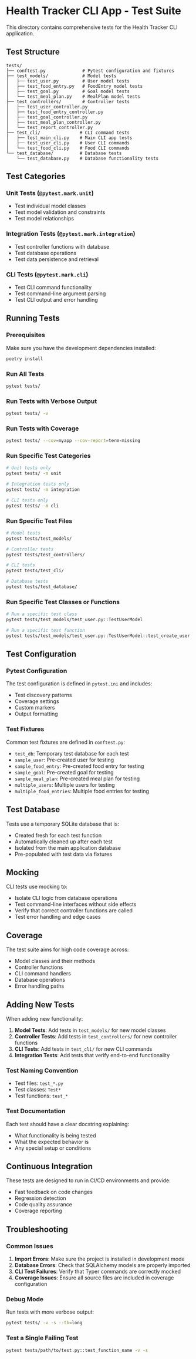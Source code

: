 # Health Tracker CLI App - Test Suite

This directory contains comprehensive tests for the Health Tracker CLI application.

## Test Structure

```
tests/
├── conftest.py              # Pytest configuration and fixtures
├── test_models/             # Model tests
│   ├── test_user.py         # User model tests
│   ├── test_food_entry.py   # FoodEntry model tests
│   ├── test_goal.py         # Goal model tests
│   └── test_meal_plan.py    # MealPlan model tests
├── test_controllers/        # Controller tests
│   ├── test_user_controller.py
│   ├── test_food_entry_controller.py
│   ├── test_goal_controller.py
│   ├── test_meal_plan_controller.py
│   └── test_report_controller.py
├── test_cli/               # CLI command tests
│   ├── test_main_cli.py    # Main CLI app tests
│   ├── test_user_cli.py    # User CLI commands
│   └── test_food_cli.py    # Food CLI commands
└── test_database/          # Database tests
    └── test_database.py    # Database functionality tests
```

## Test Categories

### Unit Tests (`@pytest.mark.unit`)
- Test individual model classes
- Test model validation and constraints
- Test model relationships

### Integration Tests (`@pytest.mark.integration`)
- Test controller functions with database
- Test database operations
- Test data persistence and retrieval

### CLI Tests (`@pytest.mark.cli`)
- Test CLI command functionality
- Test command-line argument parsing
- Test CLI output and error handling

## Running Tests

### Prerequisites
Make sure you have the development dependencies installed:
```bash
poetry install
```

### Run All Tests
```bash
pytest tests/
```

### Run Tests with Verbose Output
```bash
pytest tests/ -v
```

### Run Tests with Coverage
```bash
pytest tests/ --cov=myapp --cov-report=term-missing
```

### Run Specific Test Categories
```bash
# Unit tests only
pytest tests/ -m unit

# Integration tests only
pytest tests/ -m integration

# CLI tests only
pytest tests/ -m cli
```

### Run Specific Test Files
```bash
# Model tests
pytest tests/test_models/

# Controller tests
pytest tests/test_controllers/

# CLI tests
pytest tests/test_cli/

# Database tests
pytest tests/test_database/
```

### Run Specific Test Classes or Functions
```bash
# Run a specific test class
pytest tests/test_models/test_user.py::TestUserModel

# Run a specific test function
pytest tests/test_models/test_user.py::TestUserModel::test_create_user
```

## Test Configuration

### Pytest Configuration
The test configuration is defined in `pytest.ini` and includes:
- Test discovery patterns
- Coverage settings
- Custom markers
- Output formatting

### Test Fixtures
Common test fixtures are defined in `conftest.py`:
- `test_db`: Temporary test database for each test
- `sample_user`: Pre-created user for testing
- `sample_food_entry`: Pre-created food entry for testing
- `sample_goal`: Pre-created goal for testing
- `sample_meal_plan`: Pre-created meal plan for testing
- `multiple_users`: Multiple users for testing
- `multiple_food_entries`: Multiple food entries for testing

## Test Database

Tests use a temporary SQLite database that is:
- Created fresh for each test function
- Automatically cleaned up after each test
- Isolated from the main application database
- Pre-populated with test data via fixtures

## Mocking

CLI tests use mocking to:
- Isolate CLI logic from database operations
- Test command-line interfaces without side effects
- Verify that correct controller functions are called
- Test error handling and edge cases

## Coverage

The test suite aims for high code coverage across:
- Model classes and their methods
- Controller functions
- CLI command handlers
- Database operations
- Error handling paths

## Adding New Tests

When adding new functionality:

1. **Model Tests**: Add tests in `test_models/` for new model classes
2. **Controller Tests**: Add tests in `test_controllers/` for new controller functions
3. **CLI Tests**: Add tests in `test_cli/` for new CLI commands
4. **Integration Tests**: Add tests that verify end-to-end functionality

### Test Naming Convention
- Test files: `test_*.py`
- Test classes: `Test*`
- Test functions: `test_*`

### Test Documentation
Each test should have a clear docstring explaining:
- What functionality is being tested
- What the expected behavior is
- Any special setup or conditions

## Continuous Integration

These tests are designed to run in CI/CD environments and provide:
- Fast feedback on code changes
- Regression detection
- Code quality assurance
- Coverage reporting

## Troubleshooting

### Common Issues

1. **Import Errors**: Make sure the project is installed in development mode
2. **Database Errors**: Check that SQLAlchemy models are properly imported
3. **CLI Test Failures**: Verify that Typer commands are correctly mocked
4. **Coverage Issues**: Ensure all source files are included in coverage configuration

### Debug Mode
Run tests with more verbose output:
```bash
pytest tests/ -v -s --tb=long
```

### Test a Single Failing Test
```bash
pytest tests/path/to/test.py::test_function_name -v -s
```
